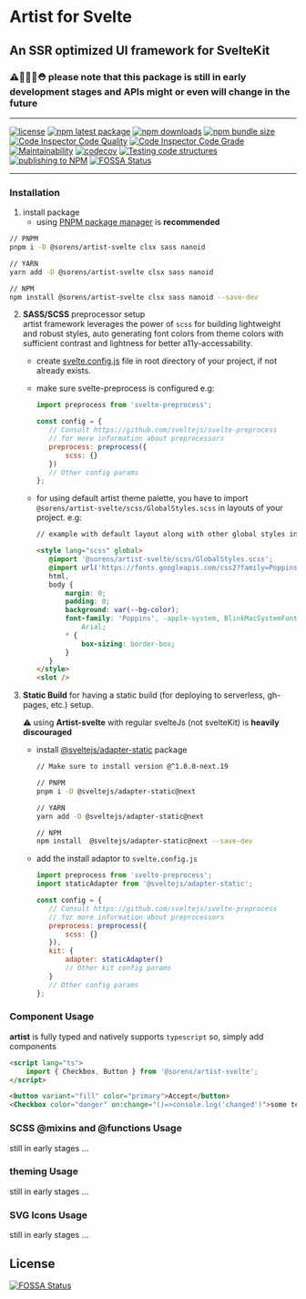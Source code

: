 # Artist for Svelte

## An SSR optimized UI framework for **SvelteKit**

### ⚠️🚧👷‍♂️⛑️ please note that this package is still in early development stages and APIs might or even will change in the future

---

[![license](https://img.shields.io/badge/license-GPLv3-blue)](https://github.com/sorenabedi/artist-svelte/blob/master/LICENSE)
[![npm latest package](https://img.shields.io/npm/v/@sorens/artist-svelte.svg)](https://www.npmjs.com/package/@sorens/artist-svelte)
[![npm downloads](https://img.shields.io/npm/dm/@sorens/artist-svelte.svg)](https://www.npmjs.com/package/@sorens/artist-svelte)
[![npm bundle size](https://badgen.net/bundlephobia/minzip/@sorens/artist-svelte@latest)](https://bundlephobia.com/package/@sorens/artist-svelte@latest)
[![Code Inspector Code Quality](https://www.code-inspector.com/project/29172/score/svg)](https://frontend.code-inspector.com/public/project/29172/artist-svelte/dashboard)
[![Code Inspector Code Grade](https://www.code-inspector.com/project/29172/status/svg)](https://frontend.code-inspector.com/public/project/29172/artist-svelte/dashboard)
[![Maintainability](https://api.codeclimate.com/v1/badges/7f211dc31ea8b17c4168/maintainability)](https://codeclimate.com/github/sorenabedi/artist-svelte/maintainability)
[![codecov](https://codecov.io/gh/sorenabedi/artist-svelte/branch/master/graph/badge.svg?token=R3V5FlaqWs)](https://codecov.io/gh/sorenabedi/artist-svelte)
[![Testing code structures](https://github.com/sorenabedi/artist-svelte/actions/workflows/CI.yml/badge.svg?branch=master)](https://github.com/sorenabedi/artist-svelte/actions/workflows/CI.yml)
[![publishing to NPM](https://github.com/sorenabedi/artist-svelte/actions/workflows/publish.yml/badge.svg)](https://github.com/sorenabedi/artist-svelte/actions/workflows/publish.yml)
[![FOSSA Status](https://app.fossa.com/api/projects/git%2Bgithub.com%2Fsorenabedi%2Fartist-svelte.svg?type=shield)](https://app.fossa.com/projects/git%2Bgithub.com%2Fsorenabedi%2Fartist-svelte?ref=badge_shield)

---

### Installation

1. install package
   - using [PNPM package manager](https://pnpm.io/installation) is **recommended**

```bash
// PNPM
pnpm i -D @sorens/artist-svelte clsx sass nanoid

// YARN
yarn add -D @sorens/artist-svelte clsx sass nanoid

// NPM
npm install @sorens/artist-svelte clsx sass nanoid --save-dev
```

2. **SASS/SCSS** preprocessor setup<br/>
   artist framework leverages the power of `scss` for building lightweight and robust styles, auto generating font colors from theme colors with sufficient contrast and lightness for better a11y-accessability.

   - create [svelte.config.js](https://kit.svelte.dev/docs#configuration) file in root directory of your project, if not already exists.
   - make sure svelte-preprocess is configured e.g:

     ```js
     import preprocess from 'svelte-preprocess';

     const config = {
     	// Consult https://github.com/sveltejs/svelte-preprocess
     	// for more information about preprocessors
     	preprocess: preprocess({
     		scss: {}
     	})
     	// Other config params
     };
     ```

   - for using default artist theme palette, you have to import `@sorens/artist-svelte/scss/GlobalStyles.scss` in layouts of your project. e.g:

     ```html
     // example with default layout along with other global styles in `src/routes/__layout.svelte`

     <style lang="scss" global>
     	@import '@sorens/artist-svelte/scss/GlobalStyles.scss';
     	@import url('https://fonts.googleapis.com/css2?family=Poppins:wght@100;200;300;400;500;600&display=swap');
     	html,
     	body {
     		margin: 0;
     		padding: 0;
     		background: var(--bg-color);
     		font-family: 'Poppins', -apple-system, BlinkMacSystemFont, 'Segoe UI', Roboto, 'Helvetica Neue',
     			Arial;
     		* {
     			box-sizing: border-box;
     		}
     	}
     </style>
     <slot />
     ```

3. **Static Build**
   for having a static build (for deploying to serverless, gh-pages, etc.) setup.

   ⚠️ using **Artist-svelte** with regular svelteJs (not svelteKit) is **heavily discouraged**

   - install [@sveltejs/adapter-static](https://www.npmjs.com/package/@sveltejs/adapter-static/v/next) package

     ```bash
     // Make sure to install version @^1.0.0-next.19

     // PNPM
     pnpm i -D @sveltejs/adapter-static@next

     // YARN
     yarn add -D @sveltejs/adapter-static@next

     // NPM
     npm install  @sveltejs/adapter-static@next --save-dev
     ```

   - add the install adaptor to `svelte.config.js`

     ```js
     import preprocess from 'svelte-preprocess';
     import staticAdapter from '@sveltejs/adapter-static';

     const config = {
     	// Consult https://github.com/sveltejs/svelte-preprocess
     	// for more information about preprocessors
     	preprocess: preprocess({
     		scss: {}
     	}),
     	kit: {
     		adapter: staticAdapter()
     		// Other kit config params
     	}
     	// Other config params
     };
     ```

### Component Usage

**artist** is fully typed and natively supports `typescript` so, simply add components

```html
<script lang="ts">
	import { Checkbox, Button } from '@sorens/artist-svelte';
</script>

<button variant="fill" color="primary">Accept</button>
<Checkbox color="danger" on:change="()=>console.log('changed')">some text</Checkbox>
```

### SCSS @mixins and @functions Usage

still in early stages ...

### theming Usage

still in early stages ...

### SVG Icons Usage

still in early stages ...


## License
[![FOSSA Status](https://app.fossa.com/api/projects/git%2Bgithub.com%2Fsorenabedi%2Fartist-svelte.svg?type=large)](https://app.fossa.com/projects/git%2Bgithub.com%2Fsorenabedi%2Fartist-svelte?ref=badge_large)